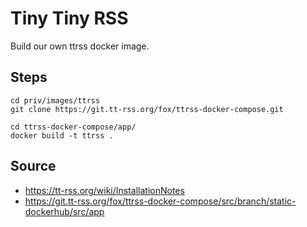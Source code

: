 # Tiny Tiny RSS

Build our own ttrss docker image.

## Steps

```
cd priv/images/ttrss
git clone https://git.tt-rss.org/fox/ttrss-docker-compose.git

cd ttrss-docker-compose/app/
docker build -t ttrss .
```

## Source

* https://tt-rss.org/wiki/InstallationNotes
* https://git.tt-rss.org/fox/ttrss-docker-compose/src/branch/static-dockerhub/src/app